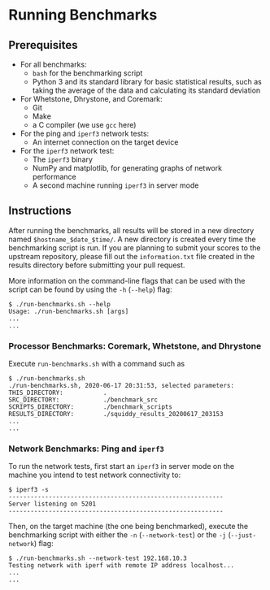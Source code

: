 # Running Benchmarks

## Prerequisites
* For all benchmarks:
    * `bash` for the benchmarking script
    * Python 3 and its standard library for basic statistical results, such as taking the average of the data and calculating its standard deviation
* For Whetstone, Dhrystone, and Coremark:
    * Git
    * Make
    * a C compiler (we use `gcc` here)
* For the ping and `iperf3` network tests:
    * An internet connection on the target device
* For the `iperf3` network test:
    * The `iperf3` binary
    * NumPy and matplotlib, for generating graphs of network performance
    * A second machine running `iperf3` in server mode

## Instructions

After running the benchmarks, all results will be stored in a new directory named `$hostname_$date_$time/`. A new directory is created every time the benchmarking script is run. If you are planning to submit your scores to the upstream repository, please fill out the `information.txt` file created in the results directory before submitting your pull request.

More information on the command-line flags that can be used with the script can be found by using the `-h` (`--help`) flag:

```
$ ./run-benchmarks.sh --help
Usage: ./run-benchmarks.sh [args]
...
...
```

### Processor Benchmarks: Coremark, Whetstone, and Dhrystone
Execute `run-benchmarks.sh` with a command such as 
```
$ ./run-benchmarks.sh
./run-benchmarks.sh, 2020-06-17 20:31:53, selected parameters:
THIS_DIRECTORY:           .
SRC_DIRECTORY:            ./benchmark_src
SCRIPTS_DIRECTORY:        ./benchmark_scripts
RESULTS_DIRECTORY:        ./squiddy_results_20200617_203153
...
...
```

### Network Benchmarks: Ping and `iperf3`
To run the network tests, first start an `iperf3` in server mode on the machine you intend to test network connectivity to:
```
$ iperf3 -s
-----------------------------------------------------------
Server listening on 5201
-----------------------------------------------------------
```
Then, on the target machine (the one being benchmarked), execute the benchmarking script with either the `-n` (`--network-test`) or the `-j` (`--just-network`) flag:
```
$ ./run-benchmarks.sh --network-test 192.168.10.3
Testing network with iperf with remote IP address localhost...
...
...
```